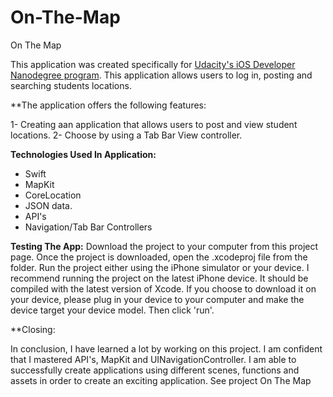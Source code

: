 # On-The-Map
On The Map

This application was created specifically for [Udacity's iOS Developer Nanodegree program](https://www.Udacity.com). This application allows users to log in, posting and searching students locations.

**The application offers the following features:

1- Creating aan application that allows users to post and view student locations.
2- Choose by using a Tab Bar View controller.

**Technologies Used In Application:**
- Swift
- MapKit
- CoreLocation
- JSON data.
- API's
- Navigation/Tab Bar Controllers


**Testing The App:**
 Download the project to your computer from this project page.
Once the project is downloaded, open the .xcodeproj file from the folder.
Run the project either using the iPhone simulator or your device. I recommend running the project on the latest iPhone device. It should be compiled with the latest version of Xcode.
If you choose to download it on your device, please plug in your device to your computer and make the device target your device model. Then click 'run'.

**Closing:

In conclusion, I have learned a lot by working on this project. I am confident that I mastered API's, MapKit and UINavigationController. I am able to successfully create applications using different scenes, functions and assets in order to create an exciting application.
See project On The Map
